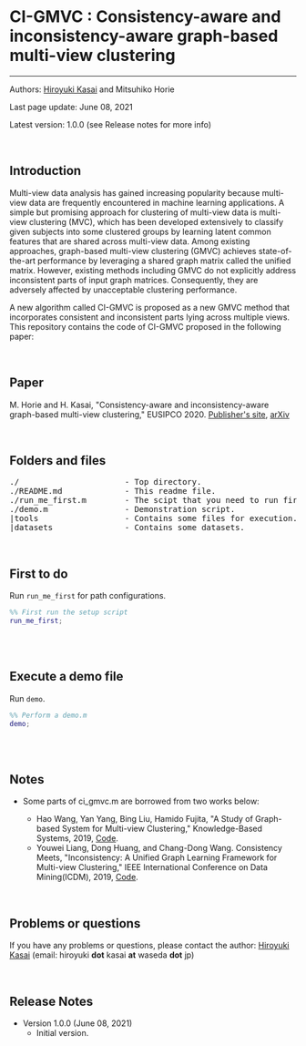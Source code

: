 # CI-GMVC : Consistency-aware and inconsistency-aware graph-based multi-view clustering
----------

Authors: [Hiroyuki Kasai](http://kasai.comm.waseda.ac.jp/kasai/) and Mitsuhiko Horie

Last page update: June 08, 2021

Latest version: 1.0.0 (see Release notes for more info) 

<br />

Introduction
----------
Multi-view data analysis has gained increasing popularity because multi-view data are frequently encountered in machine learning applications. A simple but promising approach for clustering of multi-view data is multi-view clustering (MVC), which has been developed extensively to classify given subjects into some clustered groups by learning latent common features that are shared across multi-view data. Among existing approaches, graph-based multi-view clustering (GMVC) achieves state-of-the-art performance by leveraging a shared graph matrix called the unified matrix. However, existing methods including GMVC do not explicitly address inconsistent parts of input graph matrices. Consequently, they are adversely affected by unacceptable clustering performance. 

A new algorithm called CI-GMVC is proposed as a new GMVC method that incorporates consistent and inconsistent parts lying across multiple views. This repository contains the code of CI-GMVC proposed in the following paper:
<br />


<br />

Paper
----------

M. Horie and H. Kasai, "Consistency-aware and inconsistency-aware graph-based multi-view clustering," EUSIPCO 2020. [Publisher's site](https://www.eurasip.org/Proceedings/Eusipco/Eusipco2020/pdfs/0001472.pdf), [arXiv](https://arxiv.org/abs/2011.12532)




<br />


Folders and files
---------
<pre>
./                      - Top directory.
./README.md             - This readme file.
./run_me_first.m        - The scipt that you need to run first.
./demo.m                - Demonstration script. 
|tools                  - Contains some files for execution.
|datasets               - Contains some datasets.
</pre>

<br />  

First to do
----------------------------
Run `run_me_first` for path configurations. 
```Matlab
%% First run the setup script
run_me_first; 
```

<br />
<br />

Execute a demo file
----------------------------
Run `demo`. 
```Matlab
%% Perform a demo.m
demo; 
```

<br />



<br />

Notes
-------
* Some parts of ci_gmvc.m are borrowed from two works below: 

    - Hao Wang, Yan Yang, Bing Liu, Hamido Fujita, "A Study of Graph-based System for Multi-view Clustering," Knowledge-Based Systems, 2019, [Code](https://github.com/cswanghao/gbs).
    - Youwei Liang, Dong Huang, and Chang-Dong Wang. Consistency Meets, "Inconsistency: A Unified Graph Learning Framework for Multi-view Clustering," IEEE International Conference on Data Mining(ICDM), 2019, [Code](https://github.com/youweiliang/ConsistentGraphLearning).

<br />


Problems or questions
---------------------
If you have any problems or questions, please contact the author: [Hiroyuki Kasai](http://kasai.comm.waseda.ac.jp/kasai/) (email: hiroyuki **dot** kasai **at** waseda **dot** jp)

<br />

Release Notes
--------------
* Version 1.0.0 (June 08, 2021)
    - Initial version.
